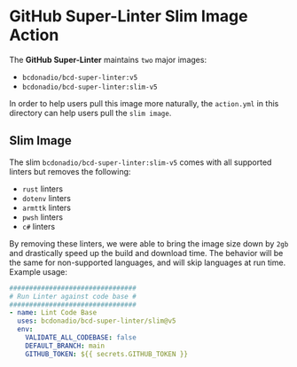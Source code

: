 # GitHub Super-Linter Slim Image Action

The **GitHub Super-Linter** maintains `two` major images:

- `bcdonadio/bcd-super-linter:v5`
- `bcdonadio/bcd-super-linter:slim-v5`

In order to help users pull this image more naturally, the `action.yml` in this directory can help users pull the `slim image`.

## Slim Image

The slim `bcdonadio/bcd-super-linter:slim-v5` comes with all supported linters but removes the following:

- `rust` linters
- `dotenv` linters
- `armttk` linters
- `pwsh` linters
- `c#` linters

By removing these linters, we were able to bring the image size down by `2gb` and drastically speed up the build and download time.
The behavior will be the same for non-supported languages, and will skip languages at run time.
Example usage:

```yml
################################
# Run Linter against code base #
################################
- name: Lint Code Base
  uses: bcdonadio/bcd-super-linter/slim@v5
  env:
    VALIDATE_ALL_CODEBASE: false
    DEFAULT_BRANCH: main
    GITHUB_TOKEN: ${{ secrets.GITHUB_TOKEN }}
```
